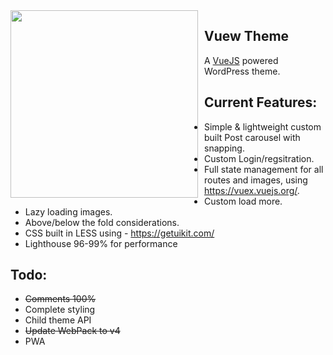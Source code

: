<img src="https://10pl8.com/wp-content/themes/vuew/src/svg/vuew-logo.svg" width="300" style="float:left; margin-right:10px">

## Vuew Theme
A [VueJS](https://vuejs.org) powered WordPress theme. 

## Current Features:
* Simple & lightweight custom built Post carousel with snapping.
* Custom Login/regsitration.
* Full state management for all routes and images, using https://vuex.vuejs.org/.
* Custom load more.
* Lazy loading images.
* Above/below the fold considerations.
* CSS built in LESS using - https://getuikit.com/
* Lighthouse 96-99% for performance

## Todo:
* ~~Comments 100%~~
* Complete styling
* Child theme API
* ~~Update WebPack to v4~~
* PWA
